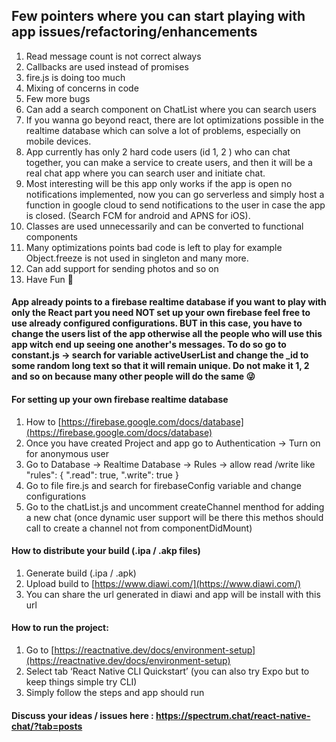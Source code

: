 ## Few pointers where you can start playing with app issues/refactoring/enhancements
1. Read message count is not correct always
2. Callbacks are used instead of promises
3. fire.js is doing too much
4. Mixing of concerns in code
5. Few more bugs
6. Can add a search component on ChatList where you can search users
7. If you wanna go beyond react, there are lot optimizations possible in the realtime database which can solve a lot of problems, especially on mobile devices.
8. App currently has only 2 hard code users (id 1, 2 ) who can chat together, you can make a service to create users, and then it will be a real chat app where you can search user and initiate chat.
9. Most interesting will be this app only works if the app is open no notifications implemented, now you can go serverless and simply host a function in google cloud to send notifications to the user in case the app is closed. (Search FCM for android and APNS for iOS).
10. Classes are used unnecessarily and can be converted to functional components
11. Many optimizations points bad code is left to play for example Object.freeze is not used in singleton and many more.
12. Can add support for sending photos and so on
12. Have Fun 🤨

#### App already points to a firebase realtime database if you want to play with only the React part you need NOT set up your own firebase feel free to use already configured configurations. BUT in this case, you have to change the users list of the app otherwise all the people who will use this app witch end up seeing one another's messages. To do so go to constant.js -> search for variable activeUserList and change the _id to some random long text so that it will remain unique. Do not make it 1, 2 and so on because many other people will do the same 😜

####  For setting up your own  firebase realtime database
1.  How to [https://firebase.google.com/docs/database](https://firebase.google.com/docs/database)
2.  Once you have created Project and app go to Authentication -> Turn on for anonymous user
3.  Go to Database -> Realtime Database -> Rules -> allow read /write like 
      "rules": {
          ".read": true,
          ".write": true
       }
4.  Go to file fire.js and search for firebaseConfig variable and change configurations
5.  Go to the chatList.js and uncomment createChannel menthod for adding a new chat (once dynamic user support will be there this methos should call to create a channel not from componentDidMount)

#### How to distribute your build (.ipa / .akp files)
1. Generate build (.ipa / .apk)
2. Upload build to [https://www.diawi.com/](https://www.diawi.com/)
3. You can share the url generated in diawi and app will be install with this url

#### How to run the project:
1. Go to [https://reactnative.dev/docs/environment-setup](https://reactnative.dev/docs/environment-setup)
2. Select tab ‘React Native CLI Quickstart’ (you can also try Expo but to keep things simple try CLI)
3. Simply follow the steps and app should run

#### Discuss your ideas / issues here : https://spectrum.chat/react-native-chat/?tab=posts
